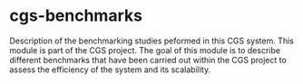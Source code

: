 # cgs-benchmarks
Description of the benchmarking studies peformed in this CGS system. This module is part of the CGS project. The goal of this module is to describe different benchmarks that have been carried out within the CGS project to assess the efficiency of the system and its scalability. 
